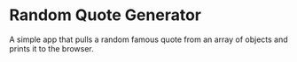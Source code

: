 # Random Quote Generator
 
A simple app that pulls a random famous quote from an array of objects and prints it to the browser.